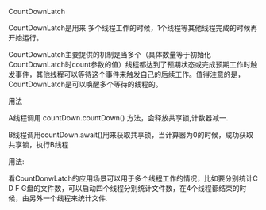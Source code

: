 CountDownLatch

CountDownLatch是用来 多个线程工作的时候，1个线程等其他线程完成的时候再开始运行。

CountDownLatch主要提供的机制是当多个（具体数量等于初始化CountDownLatch时count参数的值）线程都达到了预期状态或完成预期工作时触发事件，其他线程可以等待这个事件来触发自己的后续工作。值得注意的是，CountDownLatch是可以唤醒多个等待的线程的。

用法

A线程调用 countDown.countDown\(\)  方法，会释放共享锁,计数器减一.

B线程调用countDown.await\(\)用来获取共享锁，当计算器为0的时候，成功获取共享锁，执行B线程

用法:

看CountDonwLatch的应用场景可以用于多个线程工作的情况，比如要分别统计C D F G盘的文件数，可以启动四个线程分别统计文件数，在4个线程都结束的时候，由另外一个线程来统计文件.



